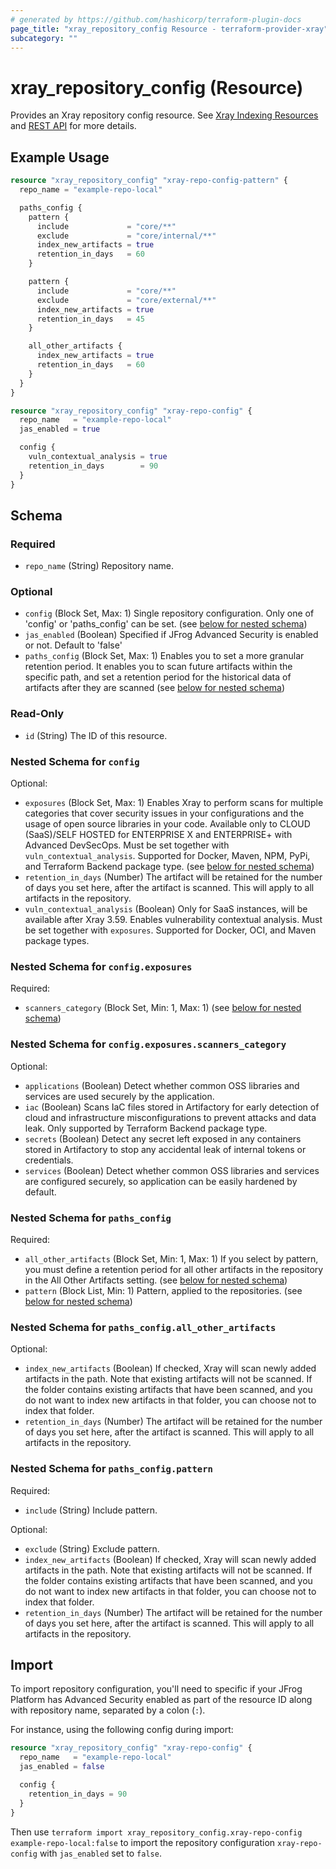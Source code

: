 ```yaml
---
# generated by https://github.com/hashicorp/terraform-plugin-docs
page_title: "xray_repository_config Resource - terraform-provider-xray"
subcategory: ""
---
```


# xray_repository_config (Resource)

Provides an Xray repository config resource. See [Xray Indexing Resources](https://www.jfrog.com/confluence/display/JFROG/Indexing+Xray+Resources#IndexingXrayResources-SetaRetentionPeriod) and [REST API](https://www.jfrog.com/confluence/display/JFROG/Xray+REST+API#XrayRESTAPI-UpdateRepositoriesConfigurations) for more details.

## Example Usage

```terraform
resource "xray_repository_config" "xray-repo-config-pattern" {
  repo_name = "example-repo-local"

  paths_config {
    pattern {
      include             = "core/**"
      exclude             = "core/internal/**"
      index_new_artifacts = true
      retention_in_days   = 60
    }

    pattern {
      include             = "core/**"
      exclude             = "core/external/**"
      index_new_artifacts = true
      retention_in_days   = 45
    }

    all_other_artifacts {
      index_new_artifacts = true
      retention_in_days   = 60
    }
  }
}

resource "xray_repository_config" "xray-repo-config" {
  repo_name   = "example-repo-local"
  jas_enabled = true

  config {
    vuln_contextual_analysis = true
    retention_in_days        = 90
  }
}
```

<!-- schema generated by tfplugindocs -->
## Schema

### Required

- `repo_name` (String) Repository name.

### Optional

- `config` (Block Set, Max: 1) Single repository configuration. Only one of 'config' or 'paths_config' can be set. (see [below for nested schema](#nestedblock--config))
- `jas_enabled` (Boolean) Specified if JFrog Advanced Security is enabled or not. Default to 'false'
- `paths_config` (Block Set, Max: 1) Enables you to set a more granular retention period. It enables you to scan future artifacts within the specific path, and set a retention period for the historical data of artifacts after they are scanned (see [below for nested schema](#nestedblock--paths_config))

### Read-Only

- `id` (String) The ID of this resource.

<a id="nestedblock--config"></a>
### Nested Schema for `config`

Optional:

- `exposures` (Block Set, Max: 1) Enables Xray to perform scans for multiple categories that cover security issues in your configurations and the usage of open source libraries in your code. Available only to CLOUD (SaaS)/SELF HOSTED for ENTERPRISE X and ENTERPRISE+ with Advanced DevSecOps. Must be set together with `vuln_contextual_analysis`. Supported for Docker, Maven, NPM, PyPi, and Terraform Backend package type. (see [below for nested schema](#nestedblock--config--exposures))
- `retention_in_days` (Number) The artifact will be retained for the number of days you set here, after the artifact is scanned. This will apply to all artifacts in the repository.
- `vuln_contextual_analysis` (Boolean) Only for SaaS instances, will be available after Xray 3.59. Enables vulnerability contextual analysis. Must be set together with `exposures`. Supported for Docker, OCI, and Maven package types.

<a id="nestedblock--config--exposures"></a>
### Nested Schema for `config.exposures`

Required:

- `scanners_category` (Block Set, Min: 1, Max: 1) (see [below for nested schema](#nestedblock--config--exposures--scanners_category))

<a id="nestedblock--config--exposures--scanners_category"></a>
### Nested Schema for `config.exposures.scanners_category`

Optional:

- `applications` (Boolean) Detect whether common OSS libraries and services are used securely by the application.
- `iac` (Boolean) Scans IaC files stored in Artifactory for early detection of cloud and infrastructure misconfigurations to prevent attacks and data leak. Only supported by Terraform Backend package type.
- `secrets` (Boolean) Detect any secret left exposed in any containers stored in Artifactory to stop any accidental leak of internal tokens or credentials.
- `services` (Boolean) Detect whether common OSS libraries and services are configured securely, so application can be easily hardened by default.




<a id="nestedblock--paths_config"></a>
### Nested Schema for `paths_config`

Required:

- `all_other_artifacts` (Block Set, Min: 1, Max: 1) If you select by pattern, you must define a retention period for all other artifacts in the repository in the All Other Artifacts setting. (see [below for nested schema](#nestedblock--paths_config--all_other_artifacts))
- `pattern` (Block List, Min: 1) Pattern, applied to the repositories. (see [below for nested schema](#nestedblock--paths_config--pattern))

<a id="nestedblock--paths_config--all_other_artifacts"></a>
### Nested Schema for `paths_config.all_other_artifacts`

Optional:

- `index_new_artifacts` (Boolean) If checked, Xray will scan newly added artifacts in the path. Note that existing artifacts will not be scanned. If the folder contains existing artifacts that have been scanned, and you do not want to index new artifacts in that folder, you can choose not to index that folder.
- `retention_in_days` (Number) The artifact will be retained for the number of days you set here, after the artifact is scanned. This will apply to all artifacts in the repository.


<a id="nestedblock--paths_config--pattern"></a>
### Nested Schema for `paths_config.pattern`

Required:

- `include` (String) Include pattern.

Optional:

- `exclude` (String) Exclude pattern.
- `index_new_artifacts` (Boolean) If checked, Xray will scan newly added artifacts in the path. Note that existing artifacts will not be scanned. If the folder contains existing artifacts that have been scanned, and you do not want to index new artifacts in that folder, you can choose not to index that folder.
- `retention_in_days` (Number) The artifact will be retained for the number of days you set here, after the artifact is scanned. This will apply to all artifacts in the repository.

## Import

To import repository configuration, you'll need to specific if your JFrog Platform has Advanced Security enabled as part of the resource ID along with repository name, separated by a colon (`:`).

For instance, using the following config during import:
```terraform
resource "xray_repository_config" "xray-repo-config" {
  repo_name   = "example-repo-local"
  jas_enabled = false

  config {
    retention_in_days = 90
  }
}
```

Then use `terraform import xray_repository_config.xray-repo-config example-repo-local:false` to import the repository configuration `xray-repo-config` with `jas_enabled` set to `false`.
